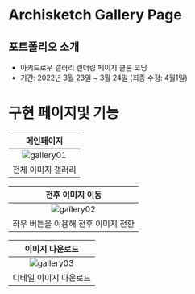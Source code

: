 # Archisketch Gallery Page 

## 포트폴리오 소개
  * 아키드로우 갤러리 렌더링 페이지 클론 코딩 
  * 기간: 2022년 3월 23일 ~ 3월 24일 (최종 수정: 4월1일)

# 구현 페이지및 기능 
메인페이지|
:---:|
![gallery01](https://user-images.githubusercontent.com/54834533/161427048-6467c54d-8c99-41ec-a3bd-283e8c5b927a.gif)|
전체 이미지 갤러리|

전후 이미지 이동|
:---:|
![gallery02](https://user-images.githubusercontent.com/54834533/161427097-2acee720-dd24-4e5c-bbb3-69eaef173980.gif) |
좌우 버튼을 이용해 전후 이미지 전환|

이미지 다운로드|
:---:|
![gallery03](https://user-images.githubusercontent.com/54834533/161427150-836bfbbf-c3e3-4a21-bcd0-2c48407e87b3.gif) |
디테일 이미지 다운로드|

